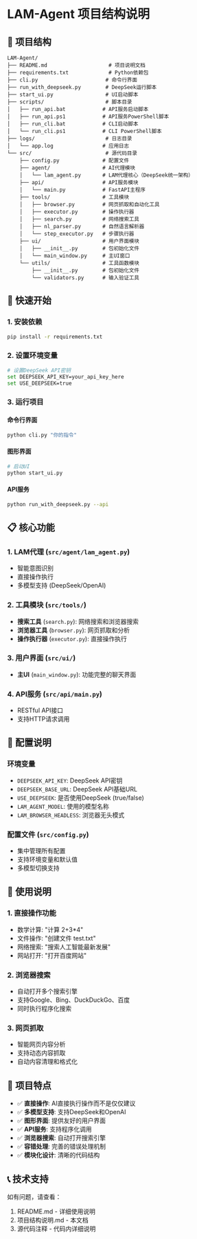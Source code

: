 # LAM-Agent 项目结构说明

## 📁 项目结构

```
LAM-Agent/
├── README.md                    # 项目说明文档
├── requirements.txt             # Python依赖包
├── cli.py                      # 命令行界面
├── run_with_deepseek.py        # DeepSeek运行脚本
├── start_ui.py                 # UI启动脚本
├── scripts/                    # 脚本目录
│   ├── run_api.bat            # API服务启动脚本
│   ├── run_api.ps1            # API服务PowerShell脚本
│   ├── run_cli.bat            # CLI启动脚本
│   └── run_cli.ps1            # CLI PowerShell脚本
├── logs/                       # 日志目录
│   └── app.log                # 应用日志
└── src/                        # 源代码目录
    ├── config.py              # 配置文件
    ├── agent/                 # AI代理模块
    │   └── lam_agent.py       # LAM代理核心（DeepSeek统一架构）
    ├── api/                   # API服务模块
    │   └── main.py            # FastAPI主程序
    ├── tools/                 # 工具模块
    │   ├── browser.py         # 网页抓取和自动化工具
    │   ├── executor.py        # 操作执行器
    │   ├── search.py          # 网络搜索工具
    │   ├── nl_parser.py       # 自然语言解析器
    │   └── step_executor.py   # 步骤执行器
    ├── ui/                    # 用户界面模块
    │   ├── __init__.py        # 包初始化文件
    │   └── main_window.py     # 主UI窗口
    └── utils/                 # 工具函数模块
        ├── __init__.py        # 包初始化文件
        └── validators.py      # 输入验证工具
```

## 🚀 快速开始

### 1. 安装依赖
```bash
pip install -r requirements.txt
```

### 2. 设置环境变量
```bash
# 设置DeepSeek API密钥
set DEEPSEEK_API_KEY=your_api_key_here
set USE_DEEPSEEK=true
```

### 3. 运行项目

#### 命令行界面
```bash
python cli.py "你的指令"
```

#### 图形界面
```bash
# 启动UI
python start_ui.py
```

#### API服务
```bash
python run_with_deepseek.py --api
```

## 📋 核心功能

### 1. LAM代理 (`src/agent/lam_agent.py`)
- 智能意图识别
- 直接操作执行
- 多模型支持 (DeepSeek/OpenAI)

### 2. 工具模块 (`src/tools/`)
- **搜索工具** (`search.py`): 网络搜索和浏览器搜索
- **浏览器工具** (`browser.py`): 网页抓取和分析
- **操作执行器** (`executor.py`): 直接操作执行

### 3. 用户界面 (`src/ui/`)
- **主UI** (`main_window.py`): 功能完整的聊天界面

### 4. API服务 (`src/api/main.py`)
- RESTful API接口
- 支持HTTP请求调用

## 🔧 配置说明

### 环境变量
- `DEEPSEEK_API_KEY`: DeepSeek API密钥
- `DEEPSEEK_BASE_URL`: DeepSeek API基础URL
- `USE_DEEPSEEK`: 是否使用DeepSeek (true/false)
- `LAM_AGENT_MODEL`: 使用的模型名称
- `LAM_BROWSER_HEADLESS`: 浏览器无头模式

### 配置文件 (`src/config.py`)
- 集中管理所有配置
- 支持环境变量和默认值
- 多模型切换支持

## 📝 使用说明

### 1. 直接操作功能
- 数学计算: "计算 2+3*4"
- 文件操作: "创建文件 test.txt"
- 网络搜索: "搜索人工智能最新发展"
- 网站打开: "打开百度网站"

### 2. 浏览器搜索
- 自动打开多个搜索引擎
- 支持Google、Bing、DuckDuckGo、百度
- 同时执行程序化搜索

### 3. 网页抓取
- 智能网页内容分析
- 支持动态内容抓取
- 自动内容清理和格式化

## 🎯 项目特点

- ✅ **直接操作**: AI直接执行操作而不是仅仅建议
- ✅ **多模型支持**: 支持DeepSeek和OpenAI
- ✅ **图形界面**: 提供友好的用户界面
- ✅ **API服务**: 支持程序化调用
- ✅ **浏览器搜索**: 自动打开搜索引擎
- ✅ **容错处理**: 完善的错误处理机制
- ✅ **模块化设计**: 清晰的代码结构

## 📞 技术支持

如有问题，请查看：
1. README.md - 详细使用说明
2. 项目结构说明.md - 本文档
3. 源代码注释 - 代码内详细说明



